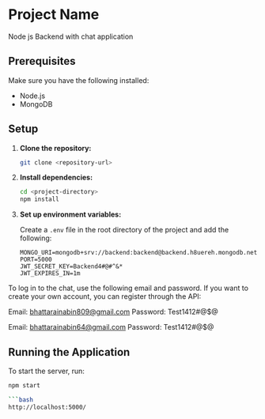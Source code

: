 # Project Name

Node js Backend with chat application
## Prerequisites

Make sure you have the following installed:

- Node.js
- MongoDB

## Setup

1. **Clone the repository:**

    ```bash
    git clone <repository-url>
    ```

2. **Install dependencies:**

    ```bash
    cd <project-directory>
    npm install
    ```

3. **Set up environment variables:**

    Create a `.env` file in the root directory of the project and add the following:

    ```plaintext
    MONGO_URI=mongodb+srv://backend:backend@backend.h8uereh.mongodb.net/backend
    PORT=5000
    JWT_SECRET_KEY=Backend4#@#^&*
    JWT_EXPIRES_IN=1m
    ```
To log in to the chat, use the following email and password. If you want to create your own account, you can register through the API:

Email: bhattarainabin809@gmail.com
Password: Test1412#@$@

Email: bhattarainabin64@gmail.com
Password: Test1412#@$@

## Running the Application

To start the server, run:

```bash
npm start

```bash
http://localhost:5000/
